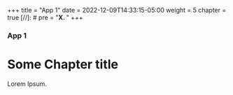 +++
title = "App 1"
date = 2022-12-09T14:33:15-05:00
weight = 5
chapter = true
[//]: # pre = "<b>X. </b>"
+++

### App 1

# Some Chapter title

Lorem Ipsum.
